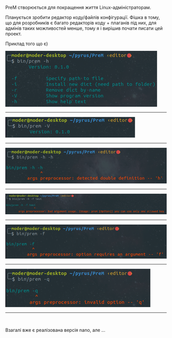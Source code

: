
PreM створюється для покращення життя Linux-адміністраторам.

Планується зробити редактор коду/файлів конфігурації. Фішка в тому, що для розробників є багато редакторів коду + плаганів під них, для адмінів таких можливостей менше, тому я і вирішив почати писати цей проект.


Приклад того що є)

![](images/args/arg_help.png) <hr>
![](images/args/arg_version.png) <hr>
![](images/args/arg_err_1.png) <hr>
![](images/args/arg_err_2.png) <hr>
![](images/args/arg_err_3.png) <hr>
![](images/args/arg_err_4.png) <hr>

<br>

Взагалі вже є реалізована версія nano, але ...
